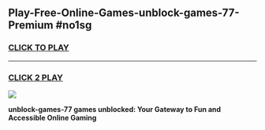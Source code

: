 
## Play-Free-Online-Games-unblock-games-77-Premium #no1sg
<h3>
<a href="https://premium.freeplayer.one?title=unblock-games-77&ref=8M">CLICK TO PLAY</a></h3>
<hr>

<h3>
<a href="https://premium.freeplayer.one?title=unblock-games-77&ref=8M">CLICK 2 PLAY</a>
  
</h3>

<a href="https://premium.freeplayer.one?title=unblock-games-77&ref=8M"><img src="https://clearcache.store/games.png"></a>


**unblock-games-77 games unblocked: Your Gateway to Fun and Accessible Online Gaming**
